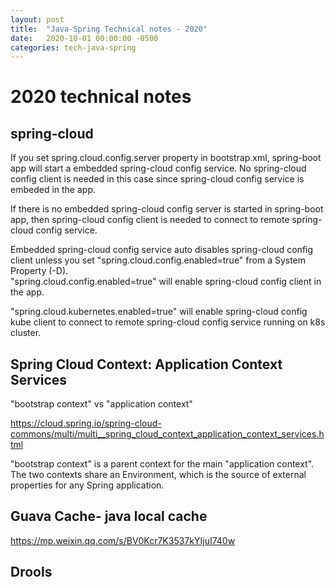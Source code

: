 ```yaml
---
layout: post
title:  "Java-Spring Technical notes - 2020"
date:   2020-10-01 00:00:00 -0500
categories: tech-java-spring
---
```


# 2020 technical notes #

## spring-cloud

If you set spring.cloud.config.server property in bootstrap.xml, spring-boot app will start a embedded spring-cloud config service. No spring-cloud config client is needed in this case since spring-cloud config service is embeded in the app.

If there is no embedded spring-cloud config server is started in spring-boot app, then spring-cloud config client is needed to connect to remote spring-cloud config service.  

Embedded spring-cloud config service auto disables spring-cloud config client unless you set "spring.cloud.config.enabled=true" from a System Property (-D).  
"spring.cloud.config.enabled=true" will enable spring-cloud config client in the app.

"spring.cloud.kubernetes.enabled=true" will enable spring-cloud config kube client to connect to remote spring-cloud config service running on k8s cluster.


## Spring Cloud Context: Application Context Services

"bootstrap context" vs "application context"
 
https://cloud.spring.io/spring-cloud-commons/multi/multi__spring_cloud_context_application_context_services.html

"bootstrap context" is a parent context for the main "application context".  The two contexts share an Environment, which is the source of external properties for any Spring application.


## Guava Cache- java local cache

https://mp.weixin.qq.com/s/BV0Kcr7K3537kYIjuI740w


## Drools



